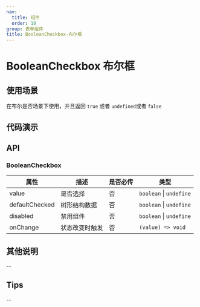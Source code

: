 ```yaml
---
nav:
  title: 组件
  order: 10
group: 表单组件
title: BooleanCheckbox-布尔框
---
```


# BooleanCheckbox 布尔框

## 使用场景

在布尔是否场景下使用，并且返回 `true` 或者 `undefined`或者 `false`

## 代码演示

<code src='./demos/test1.tsx' title='作为展示的组件使用'></code>
<code src='./demos/test2.tsx' title='作为表单组件使用'></code>

## API

### BooleanCheckbox

| 属性           | 描述           | 是否必传 | 类型                    |
| -------------- | -------------- | -------- | ----------------------- |
| value          | 是否选择       | 否       | `boolean` \| `undefine` |
| defaultChecked | 树形结构数据   | 否       | `boolean` \| `undefine` |
| disabled       | 禁用组件       | 否       | `boolean` \| `undefine` |
| onChange       | 状态改变时触发 | 否       | `(value) => void`       |

## 其他说明

--

## Tips

--
